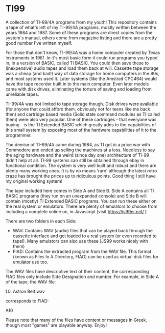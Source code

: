 # TI99
A collection of TI-99/4A programs from my youth!
This repository contains a tape of what's left of my TI-99/4A programs, mostly written between the years 1984 and 1987.
Some of these programs are direct copies from the system's manual, others come from magazine listing and there are a pretty
good number I've written myself.

For those that don't know, TI-99/4A was a home computer created by Texas Instruments in 1981. In it's most basic form it
could run programs you typed in, in a version of BASIC, called TI BASIC. You could then save these to (inexpensive) audio
tapes and load them back at will. Cassette tape storage was a cheap (and bad!) way of data storage for home computers
in the 80s, and most systems used it. Later systems (like the Amstrad CPC464) would have the tape recorder built in to the
main computer. Even later models came with disk drives, eliminating the torture of saving and loading from unreliable tapes.

TI-99/4A was not limited to tape storage though. Disk drives were available (for anyone that could afford them, obviously not for
teens like me back then) and cartridge based media (Solid state command modules as TI called them) were also very popular.
One of these cartridges - that everyone was buying - is the TI Extended BASIC which greatly adds to the capabilities of this small
system by exposing most of the hardware capabilities of it to the programmer.

The demise of TI-99/4A came during 1984, as TI got in a price war with Commodore and ended up selling the machines at a loss. Needless
to say the aging hardware and the weird (since day one) architecture of TI-99 didn't help at all. TI-99 systems can still be obtained
through ebay in functional condition. The system is very well built and robust and there are plenty many working ones. It is by no
means 'rare' although the latest retro craze has brought the prices up to ridiculous points. Good thing I still have my original working
system!

The tape included here comes in Side A and Side B. Side A contains all TI BASIC programs (they run on an unexpanded console) and Side B
will contain (mostly) TI Extended BASIC programs. You can run these either on the real system or emulators. There are plenty of
emulators to choose from including a complete online on, in Javascript (visit https://js99er.net/ )

There are two folders in each Side:
- WAV: Contains WAV (audio) files that can be played back through the cassette interface and get loaded to a real system (or even
recorded to tape!). Many emulators can also use these (JS99 works nicely with them)
- FIAD: Contains the extracted program from the WAV file. This format (known as Files In A Directory, FIAD) can be used as virtual
disk files for emulator use too.

The WAV files have descriptive text of their content, the corresponding FIAD files only include Side Designation and number. For example,
in Side A of the tape, the WAV file:

10. Astron Belt.wav

corresponds to FIAD:

A10

Please note that many of the files have content or messages in Greek, though most "games" are playable anyway.
Enjoy!

